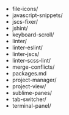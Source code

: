 * file-icons/
* javascript-snippets/
* jscs-fixer/
* jshint/
* keyboard-scroll/
* linter/
* linter-eslint/
* linter-jscs/
* linter-scss-lint/
* merge-conflicts/
* packages.md
* project-manager/
* project-view/
* sublime-panes/
* tab-switcher/
* terminal-panel/
